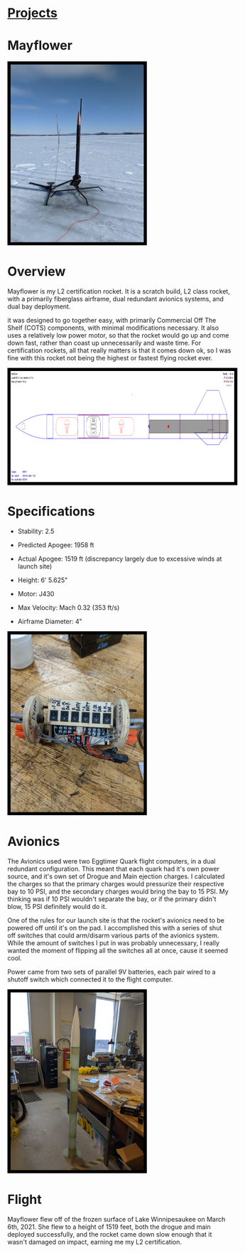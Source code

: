 # [Projects](http://vlarko.com/Projects)
# Mayflower

<img src="/Photos/L2_1.jpg" height="400" style="border:7px solid black">

# Overview
Mayflower is my L2 certification rocket. It is a scratch build, L2 class rocket, with a primarily fiberglass airframe, dual redundant avionics systems, and dual bay deployment.   
  
it was designed to go together easy, with primarily Commercial Off The Shelf (COTS) components, with minimal modifications necessary. It also uses a relatively low power motor, so that the rocket would go up and come down fast, rather than coast up unnecessarily and waste time. For certification rockets, all that really matters is that it comes down ok, so I was fine with this rocket not being the highest or fastest flying rocket ever.

<img src="/Photos/Mayflower_1.PNG" height="250" style="border:7px solid black">

# Specifications
- Stability: 2.5
- Predicted Apogee: 1958 ft
- Actual Apogee: 1519 ft (discrepancy largely due to excessive winds at launch site)  
    
- Height: 6' 5.625"
- Motor: J430
- Max Velocity: Mach 0.32 (353 ft/s)
- Airframe Diameter: 4"

<img src="/Photos/mayflower av bay.jpg" height="400" style="border:7px solid black">

# Avionics
The Avionics used were two Eggtimer Quark flight computers, in a dual redundant configuration. This meant that each quark had it's own power source, and it's own set of Drogue and Main ejection charges. I calculated the charges so that the primary charges would pressurize their respective bay to 10 PSI, and the secondary charges would bring the bay to 15 PSI. My thinking was if 10 PSI wouldn't separate the bay, or if the primary didn't blow, 15 PSI definitely would do it.  
  
One of the rules for our launch site is that the rocket's avionics need to be powered off until it's on the pad. I accomplished this with a series of shut off switches that could arm/disarm various parts of the avionics system. While the amount of switches I put in was probably unnecessary, I really wanted the moment of flipping all the switches all at once, cause it seemed cool.  
  
Power came from two sets of parallel 9V batteries, each pair wired to a shutoff switch which connected it to the flight computer.

<img src="/Photos/mayflower unpainted stacked.jpg" height="400" style="border:7px solid black">

# Flight
Mayflower flew off of the frozen surface of Lake Winnipesaukee on March 6th, 2021. She flew to a height of 1519 feet, both the drogue and main deployed successfully, and the rocket came down slow enough that it wasn't damaged on impact, earning me my L2 certification.
